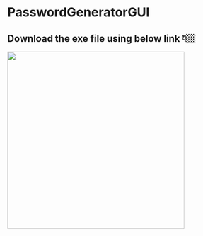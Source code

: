 # PasswordGeneratorGUI

## Download the exe file using below link 👇🏼

[<img src="https://telegra.ph/file/797dacc5cf40917cd8c08.png" data-canonical-src="https://telegra.ph/file/797dacc5cf40917cd8c08.png" width="400" height="400" />](https://drive.google.com/file/d/1X_ykdJvQS-CA-QNk9H0ByBEe08E0WdbC/view?usp=drivesdk)



